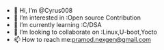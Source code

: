- 👋 Hi, I’m @Cyrus008
- 👀 I’m interested in :Open source Contribution
- 🌱 I’m currently learning :C/DSA
- 💞️ I’m looking to collaborate on :Linux,U-boot,Yocto
- 📫 How to reach me:pramod.nexgen@gmail.com

<!---
Cyrus008/Cyrus008 is a ✨ special ✨ repository because its `README.md` (this file) appears on your GitHub profile.
You can click the Preview link to take a look at your changes.
--->
